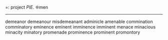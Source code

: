 =: project
*PIE.* ❊men

---
demeanor
demeanour
misdemeanant
adminicle
amenable
commination
comminatory
eminence
eminent
imminence
imminent
menace
minacious
minacity
minatory
promenade
prominence
prominent
promontory
